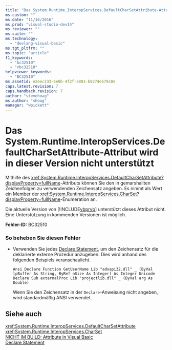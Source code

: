 ```yaml
---
title: "Das System.Runtime.InteropServices.DefaultCharSetAttribute-Attribut wird in dieser Version nicht unterst&#252;tzt | Microsoft Docs"
ms.custom: ""
ms.date: "11/16/2016"
ms.prod: "visual-studio-dev14"
ms.reviewer: ""
ms.suite: ""
ms.technology: 
  - "devlang-visual-basic"
ms.tgt_pltfrm: ""
ms.topic: "article"
f1_keywords: 
  - "bc32510"
  - "vbc32510"
helpviewer_keywords: 
  - "BC32510"
ms.assetid: e2eec233-6e0b-4f2f-a801-b0274e579c0e
caps.latest.revision: 7
caps.handback.revision: 7
author: "stevehoag"
ms.author: "shoag"
manager: "wpickett"
---
```

# Das System.Runtime.InteropServices.DefaultCharSetAttribute-Attribut wird in dieser Version nicht unterst&#252;tzt
Mithilfe des <xref:System.Runtime.InteropServices.DefaultCharSetAttribute?displayProperty=fullName>\-Attributs können Sie den in gemarshallten Zeichenfolgen zu verwendenden Zeichensatz angeben. Es nimmt als Wert ein Member der <xref:System.Runtime.InteropServices.CharSet?displayProperty=fullName>\-Enumeration an.  
  
 Die aktuelle Version von [!INCLUDE[vbprvb](../../csharp/programming-guide/concepts/linq/includes/vbprvb_md.md)] unterstützt dieses Attribut nicht. Eine Unterstützung in kommenden Versionen ist möglich.  
  
 **Fehler\-ID:** BC32510  
  
### So beheben Sie diesen Fehler  
  
-   Verwenden Sie jedes [Declare Statement](../../visual-basic/language-reference/statements/declare-statement.md), um den Zeichensatz für die deklarierte externe Prozedur anzugeben. Dies wird anhand des folgenden Beispiels veranschaulicht.  
  
    ```  
    Ansi Declare Function GetUserName Lib "advapi32.dll" _ (ByVal lpBuffer As String, ByRef nSize As Integer) As Integer Unicode Declare Sub externalProc Lib "projectlib.dll" _ (ByVal arg As Double)  
    ```  
  
     Wenn Sie den Zeichensatz in der `Declare`\-Anweisung nicht angeben, wird standardmäßig ANSI verwendet.  
  
## Siehe auch  
 <xref:System.Runtime.InteropServices.DefaultCharSetAttribute>   
 <xref:System.Runtime.InteropServices.CharSet>   
 [NICHT IM BUILD: Attribute in Visual Basic](http://msdn.microsoft.com/de-de/620bfc0e-4582-4c8b-8432-ebc5c3dccc22)   
 [Declare Statement](../../visual-basic/language-reference/statements/declare-statement.md)